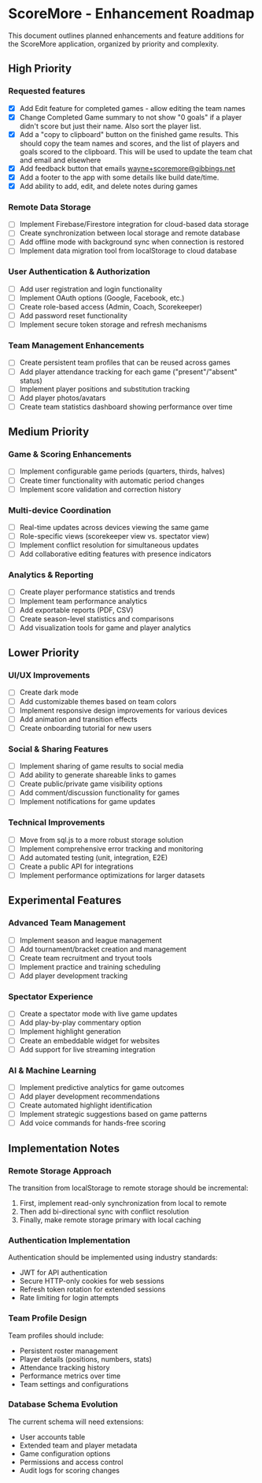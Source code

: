 # ScoreMore - Enhancement Roadmap

This document outlines planned enhancements and feature additions for the ScoreMore application, organized by priority and complexity.

## High Priority

### Requested features
- [x] Add Edit feature for completed games - allow editing the team names
- [x] Change Completed Game summary to not show "0 goals" if a player didn't score but just their name. Also sort the player list.
- [x] Add a "copy to clipboard" button on the finished game results. This should copy the team names and scores, and the list of players and goals scored to the clipboard. This will be used to update the team chat and email and elsewhere
- [x] Add feedback button that emails wayne+scoremore@gibbings.net
- [x] Add a footer to the app with some details like build date/time.
- [x] Add ability to add, edit, and delete notes during games

### Remote Data Storage
- [ ] Implement Firebase/Firestore integration for cloud-based data storage
- [ ] Create synchronization between local storage and remote database
- [ ] Add offline mode with background sync when connection is restored
- [ ] Implement data migration tool from localStorage to cloud database

### User Authentication & Authorization
- [ ] Add user registration and login functionality
- [ ] Implement OAuth options (Google, Facebook, etc.)
- [ ] Create role-based access (Admin, Coach, Scorekeeper)
- [ ] Add password reset functionality
- [ ] Implement secure token storage and refresh mechanisms

### Team Management Enhancements
- [ ] Create persistent team profiles that can be reused across games
- [ ] Add player attendance tracking for each game ("present"/"absent" status)
- [ ] Implement player positions and substitution tracking
- [ ] Add player photos/avatars
- [ ] Create team statistics dashboard showing performance over time

## Medium Priority

### Game & Scoring Enhancements
- [ ] Implement configurable game periods (quarters, thirds, halves)
- [ ] Create timer functionality with automatic period changes
- [ ] Implement score validation and correction history

### Multi-device Coordination
- [ ] Real-time updates across devices viewing the same game
- [ ] Role-specific views (scorekeeper view vs. spectator view)
- [ ] Implement conflict resolution for simultaneous updates
- [ ] Add collaborative editing features with presence indicators

### Analytics & Reporting
- [ ] Create player performance statistics and trends
- [ ] Implement team performance analytics
- [ ] Add exportable reports (PDF, CSV)
- [ ] Create season-level statistics and comparisons
- [ ] Add visualization tools for game and player analytics

## Lower Priority

### UI/UX Improvements
- [ ] Create dark mode
- [ ] Add customizable themes based on team colors
- [ ] Implement responsive design improvements for various devices
- [ ] Add animation and transition effects
- [ ] Create onboarding tutorial for new users

### Social & Sharing Features
- [ ] Implement sharing of game results to social media
- [ ] Add ability to generate shareable links to games
- [ ] Create public/private game visibility options
- [ ] Add comment/discussion functionality for games
- [ ] Implement notifications for game updates

### Technical Improvements
- [ ] Move from sql.js to a more robust storage solution
- [ ] Implement comprehensive error tracking and monitoring
- [ ] Add automated testing (unit, integration, E2E)
- [ ] Create a public API for integrations
- [ ] Implement performance optimizations for larger datasets

## Experimental Features

### Advanced Team Management
- [ ] Implement season and league management
- [ ] Add tournament/bracket creation and management
- [ ] Create team recruitment and tryout tools
- [ ] Implement practice and training scheduling
- [ ] Add player development tracking

### Spectator Experience
- [ ] Create a spectator mode with live game updates
- [ ] Add play-by-play commentary option
- [ ] Implement highlight generation
- [ ] Create an embeddable widget for websites
- [ ] Add support for live streaming integration

### AI & Machine Learning
- [ ] Implement predictive analytics for game outcomes
- [ ] Add player development recommendations
- [ ] Create automated highlight identification
- [ ] Implement strategic suggestions based on game patterns
- [ ] Add voice commands for hands-free scoring

## Implementation Notes

### Remote Storage Approach
The transition from localStorage to remote storage should be incremental:
1. First, implement read-only synchronization from local to remote
2. Then add bi-directional sync with conflict resolution
3. Finally, make remote storage primary with local caching

### Authentication Implementation
Authentication should be implemented using industry standards:
- JWT for API authentication
- Secure HTTP-only cookies for web sessions
- Refresh token rotation for extended sessions
- Rate limiting for login attempts

### Team Profile Design
Team profiles should include:
- Persistent roster management
- Player details (positions, numbers, stats)
- Attendance tracking history
- Performance metrics over time
- Team settings and configurations

### Database Schema Evolution
The current schema will need extensions:
- User accounts table
- Extended team and player metadata
- Game configuration options
- Permissions and access control
- Audit logs for scoring changes
